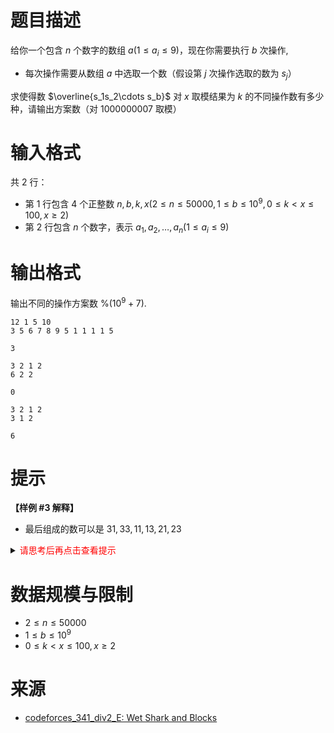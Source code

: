 # 题目描述

给你一个包含 $n$ 个数字的数组 $a(1 \le a_i \le 9)$，现在你需要执行 $b$ 次操作,
- 每次操作需要从数组 $a$ 中选取一个数（假设第 $j$ 次操作选取的数为 $s_j$）

求使得数 $\overline{s_1s_2\cdots s_b}$ 对 $x$ 取模结果为 $k$ 的不同操作数有多少种，请输出方案数（对 $1000000007$ 取模）

# 输入格式
共 2 行：
- 第 1 行包含 $4$ 个正整数 $n, b, k, x(2 \le n \le 50000, 1 \le b \le 10^9, 0 \le k < x \le 100, x \ge 2)$
- 第 2 行包含 $n$ 个数字，表示 $a_1, a_2, \dots, a_n(1 \le a_i \le 9)$
# 输出格式

输出不同的操作方案数 $\%(10^{9} + 7)$.

```input1
12 1 5 10
3 5 6 7 8 9 5 1 1 1 1 5
```

```output1
3
```

```input2
3 2 1 2
6 2 2
```

```output2
0
```

```input3
3 2 1 2
3 1 2
```

```output3
6
```

# 提示
**【样例 #3 解释】**
- 最后组成的数可以是 $31, 33, 11, 13, 21, 23$

<details>
<summary><font color="#FF0000">请思考后再点击查看提示</font></summary>

</details>

# 数据规模与限制
* $2 \le n \le 50000$
* $1 \le b \le 10^9$
* $0 \le k < x \le 100, x \ge 2$

# 来源
* [codeforces_341_div2_E: Wet Shark and Blocks](https://codeforces.com/contest/621/problem/E)